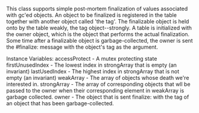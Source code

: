 This class supports simple post-mortem finalization of values associated with gc'ed objects.  An object to be finalized is registered in the table together with another object called 'the tag'. The finalizable object is held onto by the table weakly, the tag object--strongly. A table is initialized with the owner object, which is the object that performs the actual finalization. Some time after a finalizable object is garbage-collected, the owner is sent the #finalize: message with the object's tag as the argument.Instance Variables:	accessProtect <Semaphore>  - A mutex protecting state	firstUnusedIndex <Integer> - The lowest index in strongArray that is empty (an invariant)	lastUsedIndex <Integer> - The highest index in strongArray that is not empty (an invariant)	weakArray <WeakArray> - The array of objects whose death we're interested in.	strongArray <Array> - The array of corresponding objects that wll be passed to the owner when their corresponding element in weakArray is garbage collected.	owner <Object> - The object that is sent finalize: with the tag of an object that has been garbage-collected.
